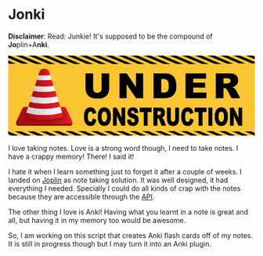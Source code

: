 # Jonki
**Disclaimer**: Read: Junkie! It's supposed to be the compound of **Jo**plin+A**nki**.

![](assets/uc.png)

I love taking notes. Love is a strong word though, I need to take notes. I have a crappy
memory! There! I said it! 

I hate it when I learn something just to forget it after a
couple of weeks. I landed on [Joplin](https://joplinapp.org/) as note taking solution. 
It was well designed, it had everything I needed. Specially I could do all kinds of crap
with the notes because they are accessible through the [API](https://joplinapp.org/api/references/rest_api/).

The other thing I love is Anki! Having what you learnt in a note is great and all, but having
it in my memory too would be awesome.

So, I am working on this script that creates Anki flash cards off of my notes.
It is still in progress though but I may turn it into an Anki plugin.